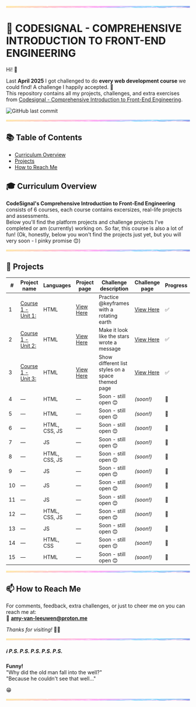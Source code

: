 <img src="assets/pastel-banner.jpg" alt="Pastel Prism Banner" width="100%" height="5" style="display:block; margin:16px 0;" />

# 🚀 CODESIGNAL - COMPREHENSIVE INTRODUCTION TO FRONT-END ENGINEERING

Hi! 👋

Last **April 2025** I got challenged to do **every web development course** we could find! A challenge I happily accepted. 🎉  
This repository contains all my projects, challenges, and extra exercises from [Codesignal - Comprehensive Introduction to Front-End Engineering](https://codesignal.com/learn/paths/comprehensive-introduction-to-front-end-engineering).

![GitHub last commit](https://img.shields.io/github/last-commit/PastelPrism/codesignal-comprehensive-introduction-to-front-end-engineering)

<img src="assets/pastel-banner.jpg" alt="Pastel Prism Banner" width="100%" height="5" style="display:block; margin:16px 0;" />

## 📚 Table of Contents
- [Curriculum Overview](#-curriculum-overview)
- [Projects](#projects)
- [How to Reach Me](#-how-to-reach-me)


## 🎓 Curriculum Overview

**CodeSignal's Comprehensive Introduction to Front-End Engineering** consists of 6 courses, each course contains excersizes, real-life projects and assessments.  
Below you'll find the platform projects and challenge projects I’ve completed or am (currently) working on. So far, this course is also a lot of fun! 
(Ok, honestly, below you won't find the projects just yet, but you will very soon - I pinky promise 😊)

<img src="assets/pastel-banner.jpg" alt="Pastel Prism Banner" width="100%" height="5" style="display:block; margin:16px 0;" />

## 📁 Projects

| #  | Project name                                                                 | Languages         | Project page                                                                 | Challenge description                        | Challenge page                                                                 | Progress |
|----|------------------------------------------------------------------------------|-------------------|------------------------------------------------------------------------------|----------------------------------------------|-------------------------------------------------------------------------------|----------|
| 1  | [Course 1 - Unit 1:](https://github.com/PastelPrism/codesignal-comprehensive-introduction-to-front-end-engineering/tree/main/course1-unit1) | HTML              | [View Here](https://pastelprism.github.io/codesignal-comprehensive-introduction-to-front-end-engineering/course1-unit1/)           | Practice @keyframes with a rotating earth     | [View Here](https://pastelprism.github.io/codesignal-comprehensive-introduction-to-front-end-engineering/course1-unit1/extra/)     | ✅       |
| 2  | [Course 1 - Unit 2:](https://github.com/PastelPrism/codesignal-comprehensive-introduction-to-front-end-engineering/tree/main/course-unit2/) | HTML              | [View Here](https://pastelprism.github.io/codesignal-comprehensive-introduction-to-front-end-engineering/course-unit2/)          | Make it look like the stars wrote a message    | [View Here](https://pastelprism.github.io/codesignal-comprehensive-introduction-to-front-end-engineering/course1-unit2/extra/)     | ✅       |
| 3  | [Course 1 - Unit 3:](https://github.com/PastelPrism/codesignal-comprehensive-introduction-to-front-end-engineering/tree/main/course1-unit3) | HTML         | [View Here](https://pastelprism.github.io/codesignal-comprehensive-introduction-to-front-end-engineering/course1-unit3/)   | Show different list styles on a space themed page | [View Here](https://pastelprism.github.io/codesignal-comprehensive-introduction-to-front-end-engineering/course1-unit3/extra/)      | ✅       |
| 4  | —                                                                            | HTML              | —                                                                            | Soon - still open 😊                             | _(soon!)_                                                                | 🚧       |
| 5  | —                                                                            | HTML              | —                                                                            | Soon - still open 😊                             | _(soon!)_                                                                | 🚧       |
| 6  | —                                                                            | HTML, CSS, JS     | —                                                                            | Soon - still open 😊                             | _(soon!)_                                                                | 🚧       |
| 7  | —                                                                            | JS                | —                                                                            | Soon - still open 😊                             | _(soon!)_                                                                | 🚧       |
| 8  | —                                                                            | HTML, CSS, JS     | —                                                                            | Soon - still open 😊                             | _(soon!)_                                                                | 🚧       |
| 9  | —                                                                            | JS                | —                                                                            | Soon - still open 😊                             | _(soon!)_                                                                | 🚧       |
| 10 | —                                                                            | JS                | —                                                                            | Soon - still open 😊                             | _(soon!)_                                                                | 🚧       |
| 11 | —                                                                            | JS                | —                                                                            | Soon - still open 😊                             | _(soon!)_                                                                | 🚧       |
| 12 | —                                                                            | HTML, CSS, JS     | —                                                                            | Soon - still open 😊                             | _(soon!)_                                                                | 🚧       |
| 13 | —                                                                            | JS                | —                                                                            | Soon - still open 😊                             | _(soon!)_                                                                | 🚧       |
| 14 | —                                                                            | HTML, CSS         | —                                                                            | Soon - still open 😊                             | _(soon!)_                                                                | 🚧       |
| 15 | —                                                                            | HTML              | —                                                                            | Soon - still open 😊                             | _(soon!)_                                                                | 🚧       |

<img src="assets/pastel-banner.jpg" alt="Pastel Prism Banner" width="100%" height="5" style="display:block; margin:16px 0;" />

## 📫 How to Reach Me

For comments, feedback, extra challenges, or just to cheer me on you can reach me at:  
📩 **[amy-van-leeuwen@proton.me](mailto:amy-van-leeuwen@proton.me)**


_Thanks for visiting!_ 👋😊
<img src="assets/pastel-banner.jpg" alt="Pastel Prism Banner" width="100%" height="5" style="display:block; margin:16px 0;" />

##### ℹ️ _P.S._ _P.S._ _P.S._ _P.S._ _P.S._ ######
**Funny!**  
"Why did the old man fall into the well?"   
"Because he couldn't see that well..."  
  
😁
<img src="assets/pastel-banner.jpg" alt="Pastel Prism Banner" width="100%" height="5" style="display:block; margin:16px 0;" />